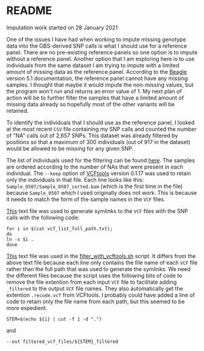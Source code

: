 # README
Imputation work started on 28 January 2021

One of the issues I have had when working to impute missing genotype data into the GBS-derived SNP calls is what I should use for a reference panel. There are no pre-existing reference panels so one option is to impute without a reference panel. Another option that I am exploring here is to use individuals from the same dataset I am trying to impute with a limited amount of missing data as the reference panel. According to the [Beagle](https://faculty.washington.edu/browning/beagle/beagle_5.1_08Nov19.pdf) version 5.1 documentation, the reference panel cannot have any missing samples. I thought that maybe it would impute the non-missing values, but the program won't run and returns an error value of 1. My next plan of action will be to further filter the samples that have a limited amount of missing data already so hopefully most of the other variants will be retained.

To identify the individuals that I should use as the reference panel, I looked at the most recent ```CSV``` file containing my SNP calls and counted the number of "NA" calls out of 2,657 SNPs. This dataset was already filtered by positions so that a maximum of 300 individuals (out of 917 in the dataset) would be allowed to be missing for any given SNP.

The list of individuals used for the filtering can be found [here](samples_to_keep_for_ref_panel_fewer_than_200_missing.txt). The samples are ordered according to the number of NAs that were present in each individual. The ```--keep``` option of [VCFtools](http://vcftools.sourceforge.net/index.html) version 0.1.17 was used to retain only the individuals in that file. Each line looks like this: ```Sample_0507/Sample_0507_sorted.bam``` (which is the first time in the file) because ```Sample_0507``` which I used originally does not work. This is because it needs to match the form of the sample names in the ```VCF``` files.

[This](vcf_list_full_path.txt) text file was used to generate symlinks to the ```VCF``` files with the SNP calls with the following code:
```
for i in $(cat vcf_list_full_path.txt); 
do 
ln -s $i .
done
```

[This](vcf_list_short.txt) text file was used in the [filter_with_vcftools.sh](filter_with_vcftools.sh) script. It differs from the above text file because each line only contains the file name of each ```VCF``` file rather than the full path that was used to generate the symlinks. We need the different files because the script uses the following bits of code to remove the file extention from each input ```VCF``` file to facilitate adding ```_filtered``` to the output ```VCF``` file names. They also automatically get the extention ```.recode.vcf``` from VCFtools. I probably could have added a line of code to retain only the file name from each path, but this seemed to be more expedient.
```
STEM=$(echo ${i} | cut -f 1 -d ".")
```
and
```
--out filtered_vcf_files/${STEM}_filtered
```
